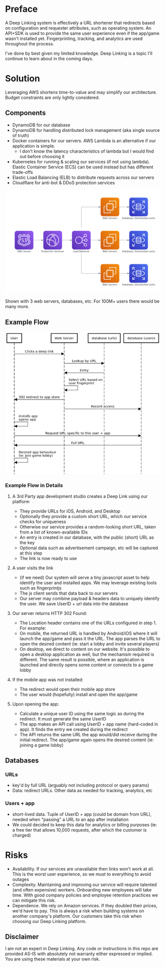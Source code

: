 # Preface

A Deep Linking system is effectively a URL shortener that redirects based on configuration and requester attributes, such as operating system. An API+SDK is used to provide the same user experience even if the app/game wasn't installed yet. Fingerprinting, tracking, and analytics are used throughout the process.

I've done by best given my limited knowledge. Deep Linking is a topic I'll continue to learn about in the coming days.

# Solution


Leveraging AWS shortens time-to-value and may simplify our architecture. Budget constraints are only lightly considered.

## Components

* DynamoDB for our database
* DynamoDB for handling distributed lock management (aka single source of truth)
* Docker containers for our servers. AWS Lambda is an alternative if our application is simple.
    * I don't know the latency characteristics of lambda but I would find out before choosing it
* Kubernetes for running & scaling our services (if not using lambda). Elastic Container Service (ECS) can be used instead but has different trade-offs
* Elastic Load Balancing (ELB) to distribute requests across our servers
* Cloudflare for anti-bot & DDoS protection services


![](services.png)

Shown with 3 web servers, databases, etc. For 100M+ users there would be many more.


## Example Flow

![](sequence.png)

### Example Flow in Details

1. A 3rd Party app development studio creates a Deep Link using our platform
    * They provide URLs for iOS, Android, and Desktop
    * Optionally they provide a custom short URL, which our service checks for uniqueness
    * Otherwise our service provides a random-looking short URL, taken from a list of known-available IDs
    * An entry is created in our database, with the public (short) URL as the key
    * Optional data such as advertisement campaign, etc will be captured at this step
    * The link is now ready to use

1. A user visits the link
    * (if we need) Our system will serve a tiny javascript asset to help identify the user and installed apps. We may leverage existing tools such as fingerprintjs
    * The js client sends that data back to our servers
    * Our server may combine payload & headers data to uniquely identify the user. We save UserID + url data into the database

1.  Our server returns HTTP 302 Found:
    * The Location header contains one of the URLs configured in step 1. For example:
    * On mobile, the returned URL is handled by Android/iOS where it will launch the app/game and pass it the URL. The app parses the URL to open the desired content (ie: start a lobby and invite several players)
    * On desktop, we direct to content on our website. It's possible to open a desktop application as well, but the mechanism required is different. The same result is possible, where an application is launched and directly opens some content or connects to a game lobby

1. If the mobile app was not installed:
    * The redirect would open their mobile app store
    * The user would (hopefully) install and open the app/game

1. Upon opening the app:
    * Calculate a unique user ID using the same logic as during the redirect. It must generate the same UserID
    * The app makes an API call using UserID + app name (hard-coded in app). It finds the entry we created during the redirect
    * The API returns the same URL the app would/did receive during the initial redirect. The app/game again opens the desired content (ie: joining a game lobby)


## Databases

### URLs

* key'd by full URL (arguably not including protocol or query params)
* Data: redirect URLs. Other data as needed for tracking, analytics, etc


### Users + app

* short-lived data. Tuple of UserID + app (could be domain from URL), needed when "passing" a URL to an app after installation
* We could decided to keep this data for analytics or billing purposes (ie: a free tier that allows 10,000 requests, after which the customer is charged)


# Risks

* Availability. If our services are unavailable then links won't work at all. This is the worst user experience, so we must to everything to avoid outages
* Complexity. Maintaining and improving our service will require talented (and often expensive) workers. Onboarding new employees will take time. With good company policies and employee retention practices we can mitigate this risk.
* Dependence. We rely on Amazon services. If they doubled their prices, we'd have to pay. This is always a risk when building systems on another company's platform. Our customers take this risk when choosing our Deep Linking platform.


## Disclaimer

I am not an expert in Deep Linking. Any code or instructions in this repo are provided AS-IS with absolutely not warranty either expressed or implied. You are using these materials at your own risk.
